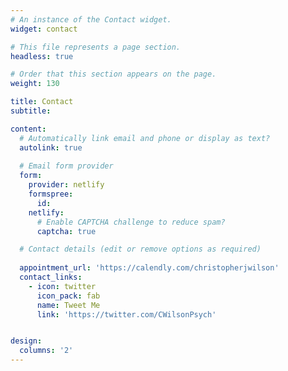```yaml
---
# An instance of the Contact widget.
widget: contact

# This file represents a page section.
headless: true

# Order that this section appears on the page.
weight: 130

title: Contact
subtitle:

content:
  # Automatically link email and phone or display as text?
  autolink: true
  
  # Email form provider
  form:
    provider: netlify
    formspree:
      id:
    netlify:
      # Enable CAPTCHA challenge to reduce spam?
      captcha: true

  # Contact details (edit or remove options as required)
  
  appointment_url: 'https://calendly.com/christopherjwilson'
  contact_links:
    - icon: twitter
      icon_pack: fab
      name: Tweet Me
      link: 'https://twitter.com/CWilsonPsych'


design:
  columns: '2'
---
```

